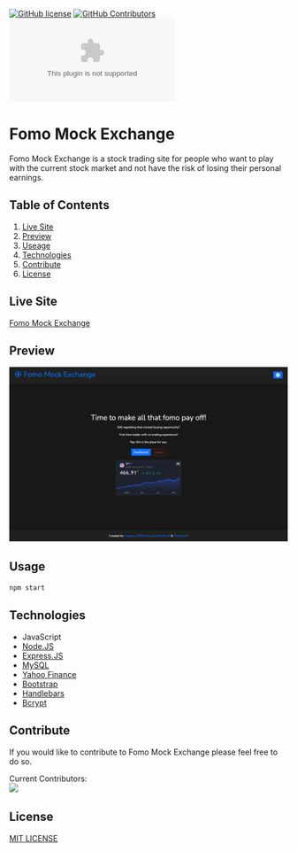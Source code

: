 [![GitHub license](https://img.shields.io/badge/License-MIT-blue.svg)](https://github.com/RynMrphy18/fomo-mock-exchange/blob/main/LICENSE)
[![GitHub Contributors](https://img.shields.io/github/contributors/RynMrphy18/fomo-mock-exchange)](https://github.com/RynMrphy18/fomo-mock-exchange/graphs/contributors)
[![Website](https://img.shields.io/website-up-down-green-red/https/agile-escarpment-74741.herokuapp.com)](https://agile-escarpment-74741.herokuapp.com/)
# Fomo Mock Exchange

Fomo Mock Exchange is a stock trading site for people who want to play with the current stock market and not have the risk of losing their personal earnings.

## Table of Contents

1. [Live Site](#liveSite)
2. [Preview](#sitePreview)
3. [Useage](#use)
4. [Technologies](#tech)
5. [Contribute](#contribute)
6. [License](#license)

## Live Site <a id="liveSite"></a>
[Fomo Mock Exchange](https://fomo-exchange.herokuapp.com/)
## Preview <a id="sitePreview"></a>
[![Fomo Mock Exchange Preview](./public/images/preview.png)](https://agile-escarpment-74741.herokuapp.com/)
## Usage <a id="use"></a>

```bash
npm start
```

## Technologies <a id="tech"></a>

- JavaScript
- [Node.JS](https://nodejs.org/)
- [Express.JS](http://expressjs.com/)
- [MySQL](https://www.mysql.com/)
- [Yahoo Finance](https://finance.yahoo.com/)
- [Bootstrap](https://getbootstrap.com/)
- [Handlebars](https://handlebarsjs.com/)
- [Bcrypt](https://www.npmjs.com/package/bcrypt)
## Contribute <a id="contribute"></a>

If you would like to contribute to Fomo Mock Exchange please feel free to do so.

Current Contributors:<br/>
<a href="https://github.com/RynMrphy18/fomo-mock-exchange/graphs/contributors">
  <img src="https://contrib.rocks/image?repo=RynMrphy18/fomo-mock-exchange" />
</a>

## License <a id="license"></a>

[MIT LICENSE](./LICENSE)
